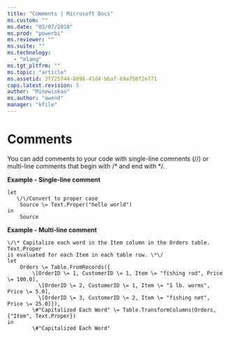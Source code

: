 ```yaml
---
title: "Comments | Microsoft Docs"
ms.custom: ""
ms.date: "03/07/2018"
ms.prod: "powerbi"
ms.reviewer: ""
ms.suite: ""
ms.technology: 
  - "mlang"
ms.tgt_pltfrm: ""
ms.topic: "article"
ms.assetid: 3f725744-8098-41d4-b6af-69a750f2e771
caps.latest.revision: 5
author: "Minewiskan"
ms.author: "owend"
manager: "kfile"
---
```

# Comments
You can add comments to your code with single-line comments (//) or multi-line comments that begin with /* and end with \*/.  
  
**Example - Single-line comment**  
  
```  
let  
   \/\/Convert to proper case  
    Source \= Text.Proper("hello world")  
in  
    Source  
```  
**Example - Multi-line comment**  
  
```  
\/\* Capitalize each word in the Item column in the Orders table. Text.Proper  
is evaluated for each Item in each table row. \*\/  
let  
    Orders \= Table.FromRecords({  
        \[OrderID \= 1, CustomerID \= 1, Item \= "fishing rod", Price \= 100.0],  
          \[OrderID \= 2, CustomerID \= 1, Item \= "1 lb. worms", Price \= 5.0],  
          \[OrderID \= 3, CustomerID \= 2, Item \= "fishing net", Price \= 25.0]}),  
        \#"Capitalized Each Word" \= Table.TransformColumns(Orders, {"Item", Text.Proper})  
in  
        \#"Capitalized Each Word"  
```  
